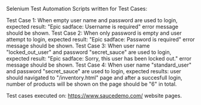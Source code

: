 Selenium Test Automation Scripts written for Test Cases:

Test Case 1:
 When empty user name and password are used to login, expected result: "Epic sadface: Username is required" error message should be shown.
 Test Case 2:
 When only password is empty and user attempt to login, expected result: "Epic sadface: Password is required" error message should be shown.
 Test Case 3:
 When user name "locked_out_user" and password "secret_sauce" are used to login, expected result: "Epic sadface: Sorry, this user has been locked out." error message should be shown.
 Test Case 4:
 When user name  "standard_user" and password "secret_sauce" are used to login, expected results: user should navigated to "/inventory.html" page 
 and after a succesfull login, number of products will be shown on the page should be "6" in total.

Test cases executed on: https://www.saucedemo.com/ website pages.
